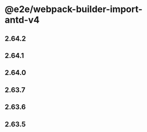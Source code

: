 # @e2e/webpack-builder-import-antd-v4

## 2.64.2

## 2.64.1

## 2.64.0

## 2.63.7

## 2.63.6

## 2.63.5
